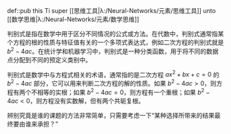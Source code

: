 def::pub this Ti super [[思维工具|λ:/Neural-Networks/元素/思维工具]] unto [[数学思维|λ:/Neural-Networks/元素/数学思维]]

判别式是指在数学中用于区分不同情况的公式或方法。在代数中，判别式通常指某个方程的根的性质与特征值有关的一个多项式表达式，例如二次方程的判别式就是$b^2-4ac$。在统计学和机器学习中，判别式是一种分类函数，用于将不同的数据点分配到不同的预定义类别中。

判别式是数学中与方程式相关的术语，通常指的是二次方程 $ax^2+bx+c=0$ 的 $b^2-4ac$ 部分，它可以用来判断二次方程的解的性质。如果 $b^2-4ac>0$，则方程有两个不相等的实根；如果 $b^2-4ac=0$，则方程有一个重根；如果 $b^2-4ac<0$，则方程没有实数解，但有两个共轭复根。


辨别究竟是谁的课题的方法非常简单，只需要考虑一下“某种选择所带来的结果最终要由谁来承担？”